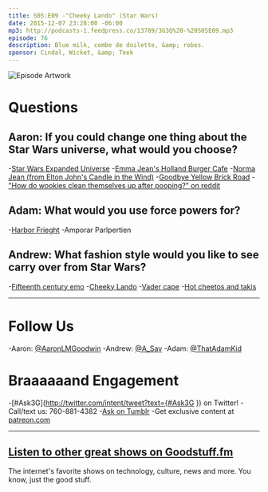 ```yaml
---
title: S05:E09 -"Cheeky Lando" (Star Wars)
date: 2015-12-07 23:28:00 -06:00
mp3: http://podcasts-1.feedpress.co/13789/3G3Q%20-%20S05E09.mp3
episode: 76
description: Blue milk, combe de doilette, &amp; robes.
sponsor: Cindal, Wicket, &amp; Teek
---
```


![Episode Artwork][1]

# Questions

## Aaron: If you could change one thing about the Star Wars universe, what would you choose?

-[Star Wars Expanded Universe][3]
-[Emma Jean's Holland Burger Cafe][4]
-[Norma Jean (from Elton John's Candle in the Wind)][5]
-[Goodbye Yellow Brick Road][6]
-["How do wookies clean themselves up after pooping?" on reddit][7]

## Adam: What would you use force powers for?

-[Harbor Frieght][8]
-Amporar Parlpertien

## Andrew: What fashion style would you like to see carry over from Star Wars?

-[Fifteenth century emo][9]
-[Cheeky Lando][10]
-[Vader cape][11]
-[Hot cheetos and takis][12]

***

# Follow Us
-Aaron: [@AaronLMGoodwin](http://twitter.com/aaronlmgoodwin)
-Andrew: [@A_Sav](http://twitter.com/a_sav)
-Adam: [@ThatAdamKid](http://twitter.com/thatadamkid)

# Braaaaaand Engagement
-[#Ask3G](http://twitter.com/intent/tweet?text={#Ask3G }) on Twitter!
-Call/text us: 760-881-4382
-[Ask on Tumblr](http://3g3q.co/ask)
-Get exclusive content at [patreon.com](http://www.patreon.com/3g3q)

***

## [Listen to other great shows on Goodstuff.fm](http://goodstuff.fm/)
The internet's favorite shows on technology, culture, news and more. You know, just the good stuff.

[1]: http://l.gdwn.co/vWWo.jpg
[3]: http://bit.ly/1PD9HAb
[4]: http://www.yelp.com/biz/emma-jeans-holland-burger-cafe-victorville
[5]: http://bit.ly/1jIBAbT
[6]: http://bit.ly/1NPSrrw
[7]: http://bit.ly/1jIE5Li
[8]: http://www.harborfreight.com/
[9]: https://youtu.be/fCz_kNFludA
[10]: http://i.imgur.com/158qzeq.jpg
[11]: https://s-media-cache-ak0.pinimg.com/originals/e3/a8/9ae3a89abd58abbc480c14e39c1f85be69.jpg
[12]: https://www.youtube.com/watch?v=7YLy4j8EZIk
